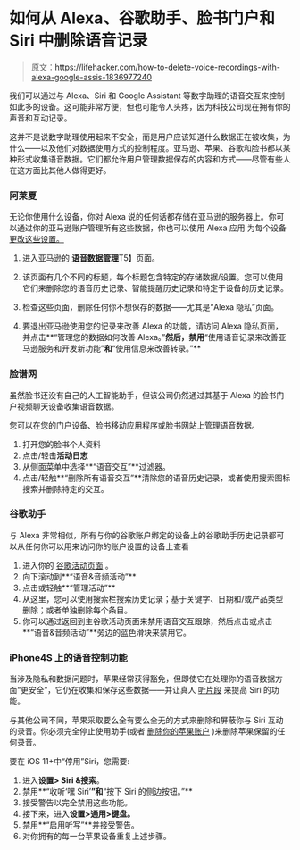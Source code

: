 # 如何从 Alexa、谷歌助手、脸书门户和 Siri 中删除语音记录

> 原文：<https://lifehacker.com/how-to-delete-voice-recordings-with-alexa-google-assis-1836977240>



我们可以通过与 Alexa、Siri 和 Google Assistant 等数字助理的语音交互来控制如此多的设备。这可能非常方便，但也可能令人头疼，因为科技公司现在拥有你的声音和互动记录。



这并不是说数字助理使用起来不安全，而是用户应该知道什么数据正在被收集，为什么——以及他们对数据使用方式的控制程度。亚马逊、苹果、谷歌和脸书都以某种形式收集语音数据。它们都允许用户管理数据保存的内容和方式——尽管有些人在这方面比其他人做得更好。

### 阿莱夏

无论你使用什么设备，你对 Alexa 说的任何话都存储在亚马逊的服务器上。你可以通过你的亚马逊账户管理所有这些数据，你也可以使用 Alexa 应用 为每个设备 [更改这些设置。](https://lifehacker.com/you-can-now-tell-alexa-to-delete-your-conversations-1835097576)

1.  进入亚马逊的 [**语音数据管理**](https://www.amazon.com/hz/mycd/myx/?asc_campaign=InlineText&asc_refurl=https://lifehacker.com/how-to-delete-voice-recordings-with-alexa-google-assis-1836977240&asc_source=&tag=kinjalifehackerlink-20#/home/alexaPrivacy/home)T5】页面。
2.  该页面有几个不同的标题，每个标题包含特定的存储数据/设置。您可以使用它们来删除您的语音历史记录、智能提醒历史记录和特定于设备的历史记录。
3.  检查这些页面，删除任何你不想保存的数据——尤其是“Alexa 隐私”页面。

4.  要退出亚马逊使用您的记录来改善 Alexa 的功能，请访问 Alexa 隐私页面，并点击**“管理您的数据如何改善 Alexa。”**然后，禁用**“使用语音记录来改善亚马逊服务和开发新功能”**和**“使用信息来改善转录。”**

### 脸谱网

虽然脸书还没有自己的人工智能助手，但该公司仍然通过其基于 Alexa 的脸书门户视频聊天设备收集语音数据。

您可以在您的门户设备、脸书移动应用程序或脸书网站上管理语音数据。

1.  打开您的脸书个人资料
2.  点击/轻击**活动日志**
3.  从侧面菜单中选择**“语音交互”**过滤器。
4.  点击/轻触**“删除所有语音交互”**清除您的语音历史记录，或者使用搜索图标搜索并删除特定的交互。

### 谷歌助手

与 Alexa 非常相似，所有与你的谷歌账户绑定的设备上的谷歌助手历史记录都可以从任何你可以用来访问你的账户设置的设备上查看

1.  进入你的 [谷歌活动页面](https://myaccount.google.com/activitycontrols) 。
2.  向下滚动到**“语音&音频活动”**
3.  点击或轻触**“管理活动”**
4.  从这里，您可以使用搜索栏搜索历史记录；基于关键字、日期和/或产品类型删除；或者单独删除每个条目。
5.  你可以通过返回到主谷歌活动页面来禁用语音交互跟踪，然后点击或点击**“语音&音频活动”**旁边的蓝色滑块来禁用它。

### iPhone4S 上的语音控制功能

当涉及隐私和数据问题时，苹果经常获得豁免，但即使它在处理你的语音数据方面“更安全”，它仍在收集和保存这些数据——并让真人 [听片段](https://gizmodo.com/apple-contractors-reportedly-overhear-sensitive-informa-1836760314) 来提高 Siri 的功能。

与其他公司不同，苹果采取要么全有要么全无的方式来删除和屏蔽你与 Siri 互动的录音。你必须完全停止使用助手(或者 [删除你的苹果账户](https://privacy.apple.com) )来删除苹果保留的任何录音。

要在 iOS 11+中“停用”Siri，您需要:

1.  进入**设置> Siri &搜索**。
2.  禁用**“收听‘嘿 Siri’**”和**“按下 Siri 的侧边按钮。”**
3.  接受警告以完全禁用这些功能。
4.  接下来，进入**设置>通用>键盘。**
5.  禁用**“启用听写”**并接受警告。
6.  对你拥有的每一台苹果设备重复上述步骤。